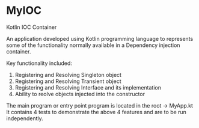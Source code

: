 # MyIOC
Kotlin IOC Container

An application developed using Kotlin programming language to represents some of the functionality normally 
available in a Dependency injection container.

Key functionality included:
1) Registering and Resolving Singleton object
2) Registering and Resolving Transient object
3) Registering and Resolving Interface and its implementation
4) Ability to reolve objects injected into the constructor

The main program or entry point program is located in the root -> MyApp.kt
It contains 4 tests to demonstrate the above 4 features and are to be run independently.
